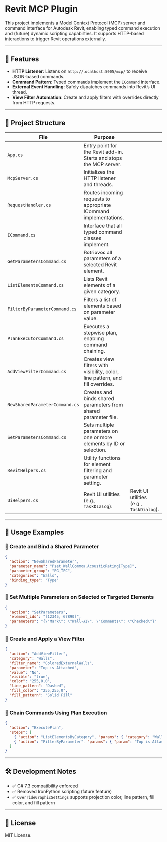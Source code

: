 # Revit MCP Plugin

This project implements a Model Context Protocol (MCP) server and command interface for Autodesk Revit, enabling typed command execution and (future) dynamic scripting capabilities. It supports HTTP-based interactions to trigger Revit operations externally.

---

## 🔧 Features

* **HTTP Listener**: Listens on `http://localhost:5005/mcp/` to receive JSON-based commands.
* **Command Pattern**: Typed commands implement the `ICommand` interface.
* **External Event Handling**: Safely dispatches commands into Revit’s UI thread.
* **View Filter Automation**: Create and apply filters with overrides directly from HTTP requests.

---

## 📁 Project Structure

| File                           | Purpose                                                                        |                                          |
| ------------------------------ | ------------------------------------------------------------------------------ | ---------------------------------------- |
| `App.cs`                       | Entry point for the Revit add-in. Starts and stops the MCP server.             |                                          |
| `McpServer.cs`                 | Initializes the HTTP listener and threads.                                     |                                          |
| `RequestHandler.cs`            | Routes incoming requests to appropriate ICommand implementations.              |                                          |
| `ICommand.cs`                  | Interface that all typed command classes implement.                            |                                          |
| `GetParametersCommand.cs`      | Retrieves all parameters of a selected Revit element.                          |                                          |
| `ListElementsCommand.cs`       | Lists Revit elements of a given category.                                      |                                          |
| `FilterByParameterCommand.cs`  | Filters a list of elements based on parameter value.                           |                                          |
| `PlanExecutorCommand.cs`       | Executes a stepwise plan, enabling command chaining.                           |                                          |
| `AddViewFilterCommand.cs`      | Creates view filters with visibility, color, line pattern, and fill overrides. |                                          |
| `NewSharedParameterCommand.cs` | Creates and binds shared parameters from shared parameter file.                |                                          |
| `SetParametersCommand.cs`      | Sets multiple parameters on one or more elements by ID or selection.           |                                          |
| `RevitHelpers.cs`              | Utility functions for element filtering and parameter setting.                 |                                          |
| `UiHelpers.cs`                 | Revit UI utilities (e.g., `TaskDialog`).                                       | Revit UI utilities (e.g., `TaskDialog`). |

---

## 🚀 Usage Examples

### 🔹 Create and Bind a Shared Parameter

```json
{
  "action": "NewSharedParameter",
  "parameter_name": "Pset_WallCommon.AcousticRating[Type]",
  "parameter_group": "PG_IFC",
  "categories": "Walls",
  "binding_type": "Type"
}
```

### 🔹 Set Multiple Parameters on Selected or Targeted Elements

```json
{
  "action": "SetParameters",
  "element_ids": "[12345, 67890]",
  "parameters": "{\"Mark\": \"Wall-A1\", \"Comments\": \"Checked\"}"
}
```

### 🔹 Create and Apply a View Filter

```json
{
  "action": "AddViewFilter",
  "category": "Walls",
  "filter_name": "ColoredExternalWalls",
  "parameter": "Top is Attached",
  "value": "No",
  "visible": "true",
  "color": "255,0,0",
  "line_pattern": "Dashed",
  "fill_color": "255,255,0",
  "fill_pattern": "Solid Fill"
}
```

### 🔹 Chain Commands Using Plan Execution

```json
{
  "action": "ExecutePlan",
  "steps": [
    { "action": "ListElementsByCategory", "params": { "category": "Walls" } },
    { "action": "FilterByParameter", "params": { "param": "Top is Attached", "value": "No" } }
  ]
}
```

---

## 🛠 Development Notes

* ✅ C# 7.3 compatibility enforced
* ✅ Removed IronPython scripting (future feature)
* ✅ `OverrideGraphicSettings` supports projection color, line pattern, fill color, and fill pattern

---

## 📄 License

MIT License.
